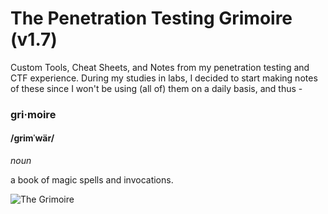 # The Penetration Testing Grimoire (v1.7)
Custom Tools, Cheat Sheets, and Notes from my penetration testing and CTF experience. During my studies in labs, I decided to start making notes of these since I won't be using (all of) them on a daily basis, and thus -

### gri·moire
#### /ɡrimˈwär/
*noun*

a book of magic spells and invocations.

![The Grimoire](the-grimoire.png)
